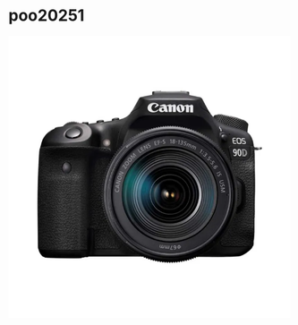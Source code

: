 # poo20251

![image alt](https://raw.githubusercontent.com/SergioRosas28/poo20251/refs/heads/main/Camara.webp)
